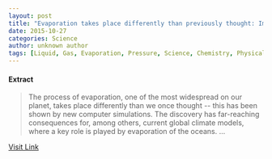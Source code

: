 ```yaml
---
layout: post
title: "Evaporation takes place differently than previously thought: Implications for global warming"
date: 2015-10-27
categories: Science
author: unknown author
tags: [Liquid, Gas, Evaporation, Pressure, Science, Chemistry, Physical chemistry, Nature, Physics, Applied and interdisciplinary physics, Physical sciences]
---
```





#### Extract
>The process of evaporation, one of the most widespread on our planet, takes place differently than we once thought -- this has been shown by new computer simulations. The discovery has far-reaching consequences for, among others, current global climate models, where a key role is played by evaporation of the oceans. ...



[Visit Link](http://www.sciencedaily.com/releases/2015/10/151022103535.htm)


